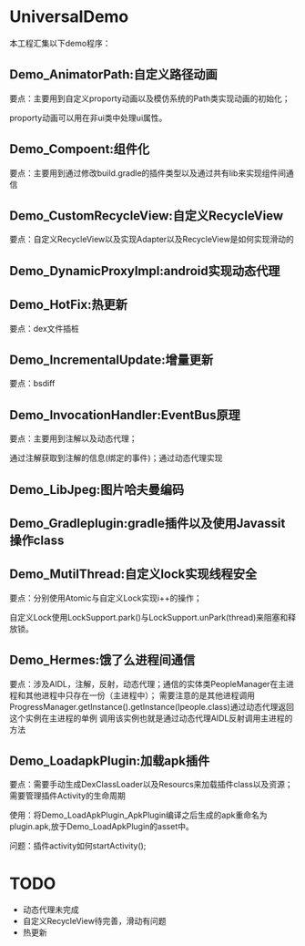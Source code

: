 # UniversalDemo

本工程汇集以下demo程序：

## Demo_AnimatorPath:自定义路径动画
要点：主要用到自定义proporty动画以及模仿系统的Path类实现动画的初始化；

proporty动画可以用在非ui类中处理ui属性。

## Demo_Compoent:组件化
要点：主要用到通过修改build.gradle的插件类型以及通过共有lib来实现组件间通信

## Demo_CustomRecycleView:自定义RecycleView
要点：自定义RecycleView以及实现Adapter以及RecycleView是如何实现滑动的

## Demo_DynamicProxyImpl:android实现动态代理

## Demo_HotFix:热更新
要点：dex文件插桩

## Demo_IncrementalUpdate:增量更新
要点：bsdiff

## Demo_InvocationHandler:EventBus原理
要点：主要用到注解以及动态代理；

通过注解获取到注解的信息(绑定的事件)；通过动态代理实现

## Demo_LibJpeg:图片哈夫曼编码

## Demo_Gradleplugin:gradle插件以及使用Javassit操作class

## Demo_MutilThread:自定义lock实现线程安全
要点：分别使用Atomic与自定义Lock实现i++的操作；

自定义Lock使用LockSupport.park()与LockSupport.unPark(thread)来阻塞和释放锁。

## Demo_Hermes:饿了么进程间通信
要点：涉及AIDL，注解，反射，动态代理；通信的实体类PeopleManager在主进程和其他进程中只存在一份（主进程中）；
需要注意的是其他进程调用ProgressManager.getInstance().getInstance(Ipeople.class)通过动态代理返回这个实例在主进程的单例
调用该实例也就是通过动态代理AIDL反射调用主进程的方法

## Demo_LoadapkPlugin:加载apk插件
要点：需要手动生成DexClassLoader以及Resourcs来加载插件class以及资源；需要管理插件Activity的生命周期

使用：将Demo_LoadApkPlugin_ApkPlugin编译之后生成的apk重命名为plugin.apk,放于Demo_LoadApkPlugin的asset中。

问题：插件activity如何startActivity();

# TODO
- 动态代理未完成
- 自定义RecycleView待完善，滑动有问题
- 热更新